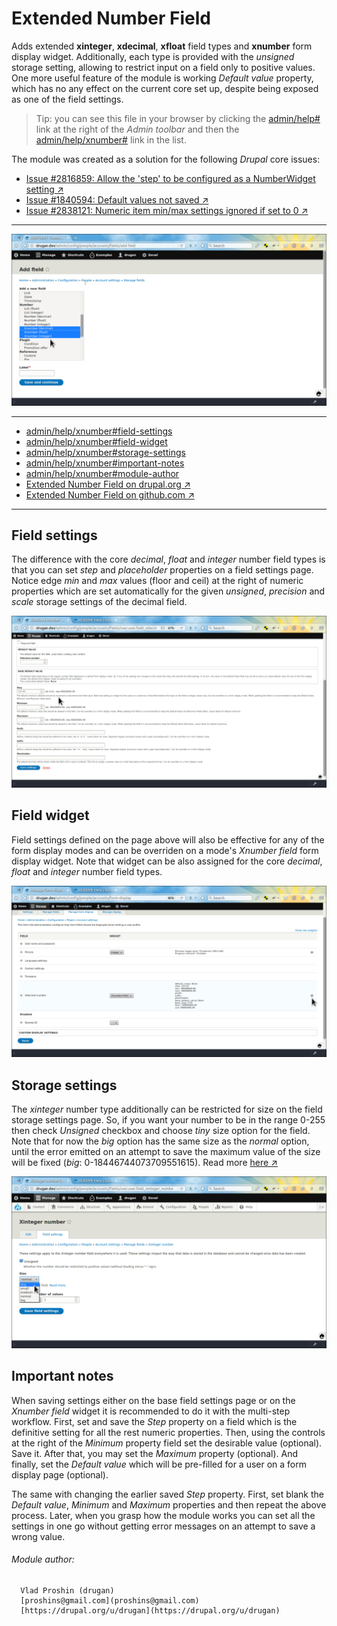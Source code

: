 Extended Number Field
=====================

Adds extended **xinteger**, **xdecimal**, **xfloat** field types
and **xnumber** form display widget. Additionally, each type is provided with
the *unsigned* storage setting, allowing to restrict input on a field only to
positive values. One more useful feature of the module is
working *Default value* property, which has no any effect on the current core
set up, despite being exposed as one of the field settings.

> Tip: you can see this file in your browser by clicking
the [admin/help#](#0 "? Help") link at the right of the *Admin toolbar* and then
the [admin/help/xnumber#](#0 "Extended Number Field") link in the list.

The module was created as a solution for the following *Drupal* core issues:

- [Issue \#2816859: Allow the 'step' to be configured as a NumberWidget setting ↗](https://www.drupal.org/node/2816859)
- [Issue \#1840594: Default values not saved  ↗](https://www.drupal.org/node/1840594)
- [Issue \#2838121: Numeric item min/max settings ignored if set to 0  ↗](https://www.drupal.org/node/2838121)

________________________________________________________________________________

![Add xnumber field](images/add-xnumber-field.png "Add xnumber field")

________________________________________________________________________________

- [admin/help/xnumber#field-settings](#field-settings "Field settings")
- [admin/help/xnumber#field-widget](#field-widget "Field widget")
- [admin/help/xnumber#storage-settings](#storage-settings "Storage settings")
- [admin/help/xnumber#important-notes](#important-notes "Important notes")
- [admin/help/xnumber#module-author](#module-author "Module author")
- [Extended Number Field on drupal.org ↗](https://www.drupal.org/project/xnumber)
- [Extended Number Field on github.com ↗](https://github.com/drugan/xnumber)

________________________________________________________________________________

## Field settings

The difference with the core *decimal*, *float* and *integer* number field types
is that you can set *step* and *placeholder* properties on a field settings page.
Notice edge *min* and *max* values (floor and ceil) at the right of numeric
properties which are set automatically for the
given *unsigned*, *precision* and *scale* storage settings of the decimal field.

![Set step property](images/field-settings.png "Set step property")

## Field widget

Field settings defined on the page above will also be effective for any of the
form display modes and can be overriden on a mode's *Xnumber field* form display
widget. Note that widget can be also assigned for the
core *decimal*, *float* and *integer* number field types.

![Widget summary](images/widget-summary.png "Widget summary")

## Storage settings

The *xinteger* number type additionally can be restricted for size on the field
storage settings page. So, if you want your number to be in the range 0-255 then
check *Unsigned* checkbox and choose *tiny* size option for the field. Note
that for now the *big* option has the same size as the *normal* option, until
the error emitted on an attempt to save the maximum value of the size will be
fixed (*big*: 0-18446744073709551615). Read
more [here ↗](https://dev.mysql.com/doc/refman/5.7/en/integer-types.html)

![Storage settings](images/xinteger-size.png "Storage settings")

## Important notes

When saving settings either on the base field settings page or on
the *Xnumber field* widget it is recommended to do it with the multi-step
workflow. First, set and save the *Step* property on a field which is the
definitive setting for all the rest numeric properties. Then, using the controls
at the right of the *Minimum* property field set the desirable value (optional).
Save it. After that, you may set the *Maximum* property (optional). And finally,
set the *Default value* which will be pre-filled for a user on a form display
page (optional).

The same with changing the earlier saved *Step* property. First, set blank the
*Default value*, *Minimum* and *Maximum* properties and then repeat the above
process. Later, when you grasp how the module works you can set all the settings
in one go without getting error messages on an attempt to save a wrong value.

###### Module author:

```
  Vlad Proshin (drugan)
  [proshins@gmail.com](proshins@gmail.com)
  [https://drupal.org/u/drugan](https://drupal.org/u/drugan)
```
